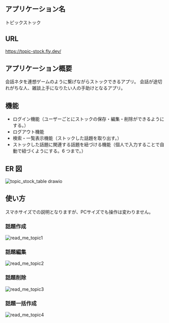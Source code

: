 ## アプリケーション名

トピックストック

## URL

https://topic-stock.fly.dev/

## アプリケーション概要

会話ネタを連想ゲームのように繋げながらストックできるアプリ。
会話が途切れがちな人、雑談上手になりたい人の手助けとなるアプリ。

## 機能

- ログイン機能（ユーザーごとにストックの保存・編集・削除ができるようにする。）
- ログアウト機能
- 検索・一覧表示機能（ストックした話題を取り出す。）
- ストックした話題に関連する話題を紐づける機能（個人で入力することで自動で紐づくようにする。6 つまで。）

## ER 図
![topic_stock_table drawio](https://github.com/gumiyuya/TopicStock/assets/157386356/5080e95a-eb7d-4380-aa2c-f111f2fb7d8a)

## 使い方

スマホサイズでの説明となりますが、PCサイズでも操作は変わりません。

### 話題作成
![read_me_topic1](https://github.com/gumiyuya/TopicStock/assets/157386356/58fc98df-ec02-4f25-8b38-abb306b6c90f)

### 話題編集
![read_me_topic2](https://github.com/gumiyuya/TopicStock/assets/157386356/353cc547-40b5-4e61-8451-fc19ae6e98ee)

### 話題削除
![read_me_topic3](https://github.com/gumiyuya/TopicStock/assets/157386356/13252336-3b49-475e-9026-a89e5e9202ab)

### 話題一括作成
![read_me_topic4](https://github.com/gumiyuya/TopicStock/assets/157386356/ed4de0ee-9c3a-4823-8256-02faae4b9935)
